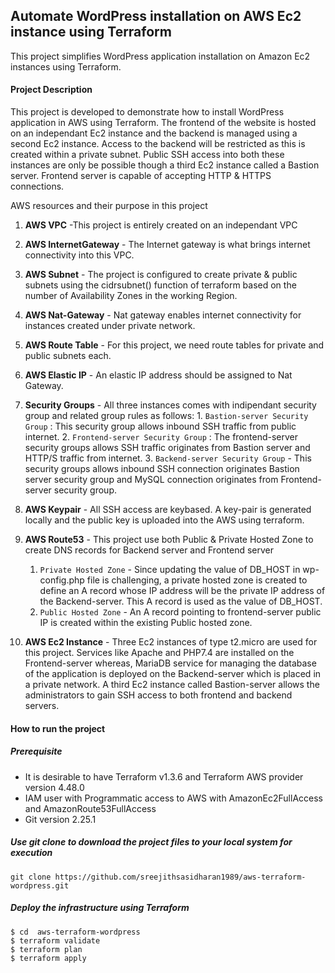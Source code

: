 ## Automate WordPress installation on AWS Ec2 instance using Terraform
This project simplifies WordPress application installation on Amazon Ec2 instances using Terraform.

#### Project Description

 This project is developed to demonstrate how to install WordPress application in AWS using Terraform. The frontend of the website is hosted on an independant Ec2 instance and the backend is managed using a second Ec2 instance. Access to the backend will be restricted as this is created within a private subnet. Public SSH access into both these instances are only be possible though a third Ec2 instance called a Bastion server. Frontend server is capable of accepting HTTP & HTTPS connections.
 
 AWS resources and their purpose in this project
1. **AWS VPC**  -This project is entirely created on an independant VPC 
2. **AWS InternetGateway**      - The Internet gateway is what brings internet connectivity into this VPC.
3. **AWS Subnet** - The project is configured to create private & public subnets using the cidrsubnet() function of terraform based on the number of Availability Zones in the working Region.
4. **AWS Nat-Gateway** - Nat gateway enables internet connectivity for instances created under private network.
5. **AWS Route Table** - For this project, we need route tables for private and public subnets each.
6. **AWS Elastic IP** - An elastic IP address should be assigned to Nat Gateway.
7. **Security Groups** - All three instances comes with indipendant security group and related group rules as follows:
       1. `Bastion-server Security Group` : This security group allows inbound SSH traffic from public internet.
       2. `Frontend-server Security Group` : The frontend-server security groups allows SSH traffic originates from Bastion server and HTTP/S traffic from internet.
       3. `Backend-server Security Group` - This security groups allows inbound SSH connection originates Bastion server security group and MySQL connection originates from Frontend-server security group.
8. **AWS Keypair** - All SSH access are keybased. A key-pair is generated locally and the public key is uploaded into the AWS using terraform.
9. **AWS Route53** - This project use both Public & Private Hosted Zone to create DNS records for Backend server and Frontend server
    1. `Private Hosted Zone` - Since updating the value of DB_HOST in wp-config.php file is challenging, a private hosted zone is created to define an A record whose IP address will be the private IP address of the Backend-server. This A record is used as the value of DB_HOST.
    2. `Public Hosted Zone` - An A record pointing to frontend-server public IP is created within the existing Public hosted zone.
    
10. **AWS Ec2 Instance** - Three Ec2 instances of type t2.micro are used for this project. Services like Apache and PHP7.4 are installed on the Frontend-server whereas, MariaDB service for managing the database of the application is deployed on the Backend-server which is placed in a private network. A third Ec2 instance called Bastion-server allows the administrators to gain SSH access to both frontend and backend servers.

#### How to run the project
##### Prerequisite
- It is desirable to have Terraform v1.3.6 and Terraform AWS provider version 4.48.0
- IAM user with Programmatic access to AWS with AmazonEc2FullAccess and AmazonRoute53FullAccess
- Git version 2.25.1

##### Use git clone to download the project files to your local system for execution
```
git clone https://github.com/sreejithsasidharan1989/aws-terraform-wordpress.git
```
##### Deploy the infrastructure using Terraform
```
$ cd  aws-terraform-wordpress
$ terraform validate
$ terraform plan
$ terraform apply
```



